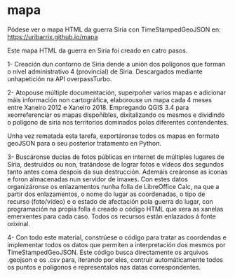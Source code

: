 # mapa

Pódese ver o mapa HTML da guerra Siria con TimeStampedGeoJSON en:
https://uribarrix.github.io/mapa

Este mapa HTML da guerra en Siria foi creado en catro pasos.

1- Creación dun contorno de Siria dende a unión dos polígonos que forman o nível administrativo 4 (provincial) de Siria. Descargados mediante unhapetición na API overpassTurbo.

2- Atopouse múltiple documentación, superpoñer varios mapas e adicionar máis información non cartográfica, elaborouse un mapa cada 4 meses entre Xaneiro 2012 e Xaneiro 2018. Empregando QGIS 3.4 para xeorreferenciar os mapas dispoñíbles, dixitalizando os mesmos e dividindo o polígono de siria nos territorios dominados polos diferentes contendentes.

Unha vez rematada esta tarefa, exportáronse todos os mapas en formato geoJSON para o seu posterior tratamento en Python.

3- Buscáronse ducias de fotos públicas en internet de múltiples lugares de Siria, destruidos ou non, tratándose de lograr fotos e vídeos dos segundos tanto antes coma despois da sua destrucción. Ademáis creáronse as iconas e foron almacenadas nun servidor de imaxes. Con estes datos organizáronse os enlazamentos nunha folla de LibreOffice Calc, na que a partir dos enlazamentos, o nome do lugar as coordenadas, o tipo de recurso (foto/vídeo) e o estado de afectación pola guerra do lugar, con programación na propia folla é creado o código HTML que xera as xanelas emerxentes para cada caso. Todos os recursos están enlazados á fonte orixinal.

4- Con todo este material, constrúese o código para tratar as coordendas e implementar todos os datos que permiten a interpretación dos mesmos por TimeStampedGeoJSON. Este código busca directamente os arquivos .geojson e os .csv para, iterando por eles, contruir automáticamente todos os puntos e polígonos e representalos nas datas correspondentes.

